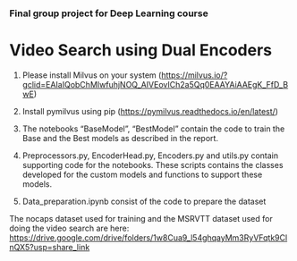 
### Final group project for Deep Learning course

# Video Search using Dual Encoders

1. Please install Milvus on your system (https://milvus.io/?gclid=EAIaIQobChMIwfuhjNOQ_AIVEovICh2a5Qq0EAAYAiAAEgK_FfD_BwE)
2. Install pymilvus using pip (https://pymilvus.readthedocs.io/en/latest/)

3. The notebooks “BaseModel”, “BestModel” contain the code to train the Base and the Best models as described in the report.

4. Preprocessors.py, EncoderHead.py, Encoders.py and utils.py contain supporting code for the notebooks. These scripts contains the classes developed for the custom models and functions to support these models.

5. Data_preparation.ipynb consist of the code to prepare the dataset

The nocaps dataset used for training and the MSRVTT dataset used for doing the video search are here: https://drive.google.com/drive/folders/1w8Cua9_l54ghqayMm3RyVFqtk9ClnQX5?usp=share_link
